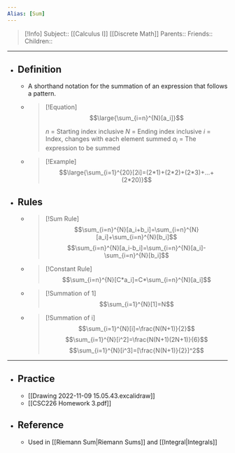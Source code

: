 ```yaml
---
Alias: [Sum]
---
```

> [!Info]
> Subject:: [[Calculus I]] [[Discrete Math]]
> Parents:: 
> Friends:: 
> Children:: 
---
- ## Definition
	- A shorthand notation for the summation of an expression that follows a pattern.
	- > [!Equation]
	  > $$\large{\sum_{i=n}^{N}[a_i]}$$
	  > 
	  > $n$ = Starting index inclusive
	  > $N$ = Ending index inclusive
	  > $i$ = Index, changes with each element summed
	  > $a_i$ = The expression to be summed
	- > [!Example]
	  > $$\large{\sum_{i=1}^{20}[2i]=(2*1)+(2*2)+(2*3)+...+(2*20)}$$
- ## Rules
	- > [!Sum Rule]
	  > $$\sum_{i=n}^{N}[a_i+b_i]=\sum_{i=n}^{N}[a_i]+\sum_{i=n}^{N}[b_i]$$
	  > $$\sum_{i=n}^{N}[a_i-b_i]=\sum_{i=n}^{N}[a_i]-\sum_{i=n}^{N}[b_i]$$
	- > [!Constant Rule]
	  > $$\sum_{i=n}^{N}[C*a_i]=C*\sum_{i=n}^{N}[a_i]$$
	- > [!Summation of 1]
	  > $$\sum_{i=1}^{N}[1]=N$$
	- > [!Summation of i]
	  > $$\sum_{i=1}^{N}[i]=\frac{N(N+1)}{2}$$
	  > $$\sum_{i=1}^{N}[i^2]=\frac{N(N+1)(2N+1)}{6}$$
	  > $$\sum_{i=1}^{N}[i^3]=[\frac{N(N+1)}{2}]^2$$
---
- ## Practice
	- [[Drawing 2022-11-09 15.05.43.excalidraw]]
	- [[CSC226 Homework 3.pdf]]
- ## Reference
	- Used in [[Riemann Sum|Riemann Sums]] and [[Integral|Integrals]]